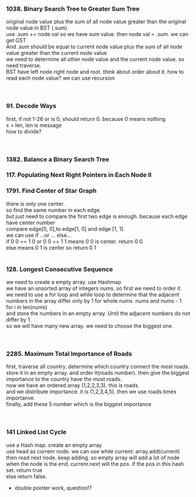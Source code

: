 ### 1038. Binary Search Tree to Greater Sum Tree
original node value plus the sum of all node value greater than the original node value in BST (.sum) <br>
use .sum += node.val so we have sum value.  then node.val = .sum. we can get GST <br>
And .sum should be equal to current node value plus the sum of all node value greater than the current node value <br>
we need to determine all other node value and the current node value. so need traverse. <br>
BST have left node right node and root. think about order about it. how to read each node value? we can use recursion <br>
<br><br>

### 91. Decode Ways
first, if not 1-26 or is 0, should return 0. because 0 means nothing <br>
x = len, len is message <br>
how to divide? <br>
<br><br>

### 1382. Balance a Binary Search Tree


### 117. Populating Next Right Pointers in Each Node II



### 1791. Find Center of Star Graph
there is only one center. <br>
so find the same number in each edge. <br>
but just need to compare the first two edge is enough. because each edge have center number <br>
compare edge[0, 0],to edge[1, 0] and edge [1, 1]. <br>
we can use if ...or ...    else... <br>
if 0 0 == 1 0 or 0 0 == 1 1 means 0 0 is center. return 0 0 <br>
else means 0 1 is center so return 0 1
<br><br>

### 128. Longest Consecutive Sequence
we need to create a empty array. use Hashmap <br>
we have an unsorted array of integers nums. so first we need to order it. <br>
we need to use a for loop and while loop to determine that the adjacent numbers in the array differ only by 1 for whole nums. nums and nums - 1 <br>
for i in len(nums) <br>
and store the numbers in an empty array. Until the adjacent numbers do not differ by 1. <br>
so we will have many new array. we need to choose the biggest one. <br>
<br><br>

### 2285. Maximum Total Importance of Roads
first, traverse all country. determine which country connect the most roads. <br>
store it in an empty array. and order it(roads number). then give the biggest importance to the country have the most roads. <br>
now we have an ordered array (1,2,2,3,3). this is roads. <br>
and we distribute importance. it is (1,2,3,4,5). then we use roads times importanve. <br>
finally, add these 5 number which is the biggest importance <br>
<br><br>

### 141 Linked List Cycle
use a Hash map. create an empty array <br>
use head as currenr node. we can use while current:    array.add(current) <br>
then read next node. keep adding. so empty array will add a lot of node <br>
when the node is the end. currenr.next will the pos. if the pos in this hash set. return true <br>
else return false. <br>
* double pointer work, question!? <br>
<br><br>





